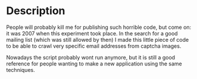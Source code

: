 # Description
People will probably kill me for publishing such horrible code, but come on: it was 2007 when this experiment took place.
In the search for a good mailing list (which was still allowed by then) I made this little piece of code to be able to
crawl very specific email addresses from captcha images.

Nowadays the script probably wont run anymore, but it is still a good reference for people wanting to make a new application
using the same techniques.